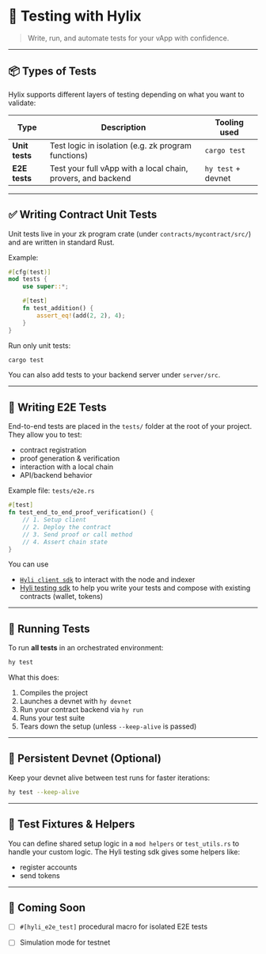 # 🧪 Testing with Hylix

> Write, run, and automate tests for your vApp with confidence.

---

## 📦 Types of Tests

Hylix supports different layers of testing depending on what you want to validate:

| Type           | Description                                                   | Tooling used        |
| -------------- | ------------------------------------------------------------- | ------------------- |
| **Unit tests** | Test logic in isolation (e.g. zk program functions)           | `cargo test`        |
| **E2E tests**  | Test your full vApp with a local chain, provers, and backend | `hy test` + devnet |

---

## ✅ Writing Contract Unit Tests

Unit tests live in your zk program crate (under `contracts/mycontract/src/`) and are written in standard Rust.

Example:

```rust
#[cfg(test)]
mod tests {
    use super::*;

    #[test]
    fn test_addition() {
        assert_eq!(add(2, 2), 4);
    }
}
```

Run only unit tests:

```bash
cargo test
```

You can also add tests to your backend server under `server/src`.

---

## 🧪 Writing E2E Tests

End-to-end tests are placed in the `tests/` folder at the root of your project.
They allow you to test:

* contract registration
* proof generation & verification
* interaction with a local chain
* API/backend behavior

Example file: `tests/e2e.rs`

```rust
#[test]
fn test_end_to_end_proof_verification() {
    // 1. Setup client
    // 2. Deploy the contract
    // 3. Send proof or call method
    // 4. Assert chain state
}
```

You can use 
* [`Hyli client sdk`](https://crates.io/crates/hyle-client-sdk) to interact with the node and indexer 
*  [Hyli testing sdk]() to help you write your tests and compose with existing contracts (wallet, tokens)

---

## 🚀 Running Tests

To run **all tests** in an orchestrated environment:

```bash
hy test
```

What this does:

1. Compiles the project
2. Launches a devnet with `hy devnet`
3. Run your contract backend via `hy run`
4. Runs your test suite
5. Tears down the setup (unless `--keep-alive` is passed)

---

## 🔁 Persistent Devnet (Optional)

Keep your devnet alive between test runs for faster iterations:

```bash
hy test --keep-alive
```

---

## 🧪 Test Fixtures & Helpers

You can define shared setup logic in a `mod helpers` or `test_utils.rs` to handle your custom logic. The Hyli testing sdk
gives some helpers like:

* register accounts
* send tokens

---

## 🔮 Coming Soon

* [ ] `#[hyli_e2e_test]` procedural macro for isolated E2E tests
* [ ] Simulation mode for testnet

